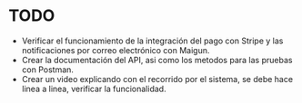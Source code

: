 # TODO

- Verificar el funcionamiento de la integración del pago con Stripe y las notificaciones por correo electrónico con Maigun.
- Crear la documentación del API, asi como los metodos para las pruebas con Postman.
- Crear un video explicando con el recorrido por el sistema, se debe hace linea a linea, verificar la funcionalidad.
